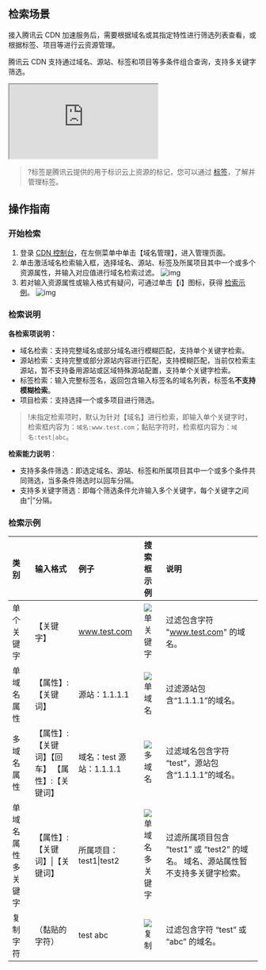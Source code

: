 ## 检索场景

接入腾讯云 CDN 加速服务后，需要根据域名或其指定特性进行筛选列表查看，或根据标签、项目等进行云资源管理。

腾讯云 CDN 支持通过域名、源站、标签和项目等多条件组合查询，支持多关键字筛选。
<div class="doc-video-mod"><iframe src="https://cloud.tencent.com/edu/learning/quick-play/2209-31080?source=gw.doc.media&withPoster=1&notip=1"></iframe></div>

> ?标签是腾讯云提供的用于标识云上资源的标记，您可以通过 [标签](https://cloud.tencent.com/document/product/651)，了解并管理标签。

## 操作指南

### 开始检索

1. 登录 [CDN 控制台](https://console.cloud.tencent.com/cdn)，在左侧菜单中单击【域名管理】，进入管理页面。
2. 单击激活域名检索输入框，选择域名、源站、标签及所属项目其中一个或多个资源属性，并输入对应值进行域名检索过滤。
   ![img](https://main.qcloudimg.com/raw/2027fba6a0f6299b6f1291efbee534b2.png)
3. 若对输入资源属性或输入格式有疑问，可通过单击【i】图标，获得 [检索示例](#help)。
   ![img](https://main.qcloudimg.com/raw/32ce829d3dda62bfc473698664620be1.png)

### 检索说明

**各检索项说明：**
+ 域名检索：支持完整域名或部分域名进行模糊匹配，支持单个关键字检索。
+ 源站检索：支持完整或部分源站内容进行匹配，支持模糊匹配，当前仅检索主源站，暂不支持备用源站或区域特殊源站配置，支持单个关键字检索。
+ 标签检索：输入完整标签名，返回包含输入标签名的域名列表，标签名**不支持模糊检索**。
+ 项目检索：支持选择一个或多项目进行筛选。

> !未指定检索项时，默认为针对【域名】进行检索，即输入单个关键字时，检索框内容为：`域名:www.test.com`；黏贴字符时，检索框内容为：`域名:test|abc`。

**检索能力说明**：
- 支持多条件筛选：即选定域名、源站、标签和所属项目其中一个或多个条件共同筛选，当多条件筛选时以回车分隔。
- 支持多关键字筛选：即每个筛选条件允许输入多个关键字，每个关键字之间由“|”分隔。

### 检索示例<a ID="help"></a>

| 类别               | 输入格式                                        | 例子                     | 搜索框示例                                                   | 说明                                                         |
| :----------------- | :---------------------------------------------- | :----------------------- | :----------------------------------------------------------- | :----------------------------------------------------------- |
| 单个关键字         | 【关键字】                                      | www.test.com             | ![单关键字](https://main.qcloudimg.com/raw/af1f1771fd42f0a38df5c7a0bc9bc861.png) | 过滤包含字符 "www.test.com" 的域名。                         |
| 单域名属性         | 【属性】:【关键词】                             | 源站：1.1.1.1            | ![单域名](https://main.qcloudimg.com/raw/0569c8fe8e8ddcf34b65a6da0d4dcacc.png) | 过滤源站包含“1.1.1.1”的域名。                                |
| 多域名属性         | 【属性】:【关键词】【回车】 【属性】:【关键词】 | 域名：test 源站：1.1.1.1 | ![多域名](https://main.qcloudimg.com/raw/d351c69ad10134bdfa13a2b3db479c88.png) | 过滤域名包含字符 “test”，源站包含“1.1.1.1”的域名。           |
| 单域名属性多关键字 | 【属性】:【关键词】\|【关键词】                 | 所属项目：test1\|test2   | ![单域名多关键字](https://main.qcloudimg.com/raw/0fd9fed4dcd8402415849e3e57eec5f5.png) | 过滤所属项目包含 “test1” 或 “test2” 的域名。 域名、源站属性暂不支持多关键字检索。 |
| 复制字符           | （黏贴的字符）                                  | test abc                 | ![复制](https://main.qcloudimg.com/raw/a286ea1b578faf54dfe1ce671a836eb2.png) | 过滤包含字符 “test” 或 “abc” 的域名。                        |


